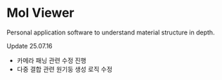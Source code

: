 # Mol Viewer

Personal application software to understand material structure in depth.

Update 25.07.16
- 카메라 패닝 관련 수정 진행
- 다중 결합 관련 원기둥 생성 로직 수정 
